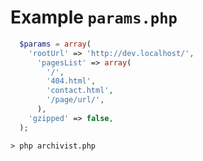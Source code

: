 Example `params.php`
=========

```php
  $params = array(
    'rootUrl' => 'http://dev.localhost/',
      'pagesList' => array(
        '/',
        '404.html',
        'contact.html',
        '/page/url/',
      ),
    'gzipped' => false,
  );
```

`> php archivist.php`